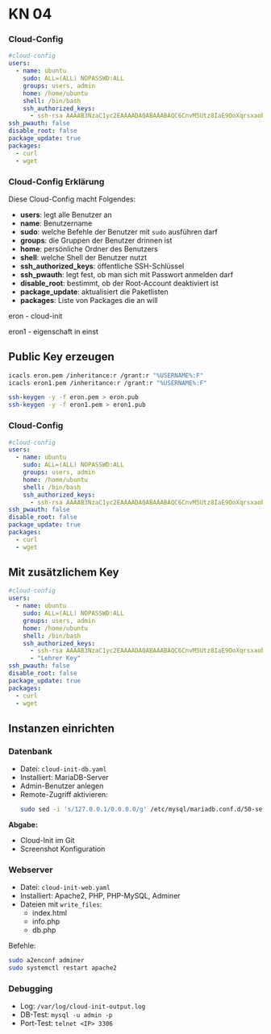# KN 04

### Cloud-Config

~~~yaml
#cloud-config
users:
  - name: ubuntu
    sudo: ALL=(ALL) NOPASSWD:ALL
    groups: users, admin
    home: /home/ubuntu
    shell: /bin/bash
    ssh_authorized_keys:
      - ssh-rsa AAAAB3NzaC1yc2EAAAADAQABAAABAQC6CnvM5Utz8IaE9OoXqrsxaoblT7iuWG6I5KvWQ/SSOWmln3Y45tc7+0aA5maL2gKm/PE3n3dHb8eKM6/SsxYVjMncsRZ5QVL+mf7wVI7Q3ibdNJGq7FjDrCgqaiYlDbQx96H2/ai0/QuhDMI0loRo3Of3mk8eeVL5HceaTLJGtreJdaM0Sh5vAjoTJL3+HneLBKdS2meeiVpiPF1bf8q9E9Iak6aHDToL80PFRD/5WYRH7w9wxRCyMdD7ZOBkWmK0qvSF2mPsj6ngGTVY39kMcNVwfEnpt+o+B+VOQTQUKvA4MY98PAdXZft4HlLHj5B8jhRrNKXTRea/cgwxA2br
ssh_pwauth: false
disable_root: false 
package_update: true
packages:
  - curl 
  - wget 
~~~

### Cloud-Config Erklärung

Diese Cloud-Config macht Folgendes:

- **users**: legt alle Benutzer an
- **name**: Benutzername
- **sudo**: welche Befehle der Benutzer mit `sudo` ausführen darf
- **groups**: die Gruppen der Benutzer drinnen ist
- **home**: persönliche Ordner des Benutzers
- **shell**: welche Shell der Benutzer nutzt
- **ssh_authorized_keys**: öffentliche SSH-Schlüssel
- **ssh_pwauth**: legt fest, ob man sich mit Passwort anmelden darf
- **disable_root**: bestimmt, ob der Root-Account deaktiviert ist
- **package_update**: aktualisiert die Paketlisten
- **packages**: Liste von Packages die an will

eron - cloud-init

eron1 - eigenschaft in einst

## Public Key erzeugen

```bash
icacls eron.pem /inheritance:r /grant:r "%USERNAME%:F"
icacls eron1.pem /inheritance:r /grant:r "%USERNAME%:F"

ssh-keygen -y -f eron.pem > eron.pub
ssh-keygen -y -f eron1.pem > eron1.pub
```

### Cloud-Config

```yaml
#cloud-config
users:
  - name: ubuntu
    sudo: ALL=(ALL) NOPASSWD:ALL
    groups: users, admin
    home: /home/ubuntu
    shell: /bin/bash
    ssh_authorized_keys:
      - ssh-rsa AAAAB3NzaC1yc2EAAAADAQABAAABAQC6CnvM5Utz8IaE9OoXqrsxaoblT7iuWG6I5KvWQ/SSOWmln3Y45tc7+0aA5maL2gKm/PE3n3dHb8eKM6/SsxYVjMncsRZ5QVL+mf7wVI7Q3ibdNJGq7FjDrCgqaiYlDbQx96H2/ai0/QuhDMI0loRo3Of3mk8eeVL5HceaTLJGtreJdaM0Sh5vAjoTJL3+HneLBKdS2meeiVpiPF1bf8q9E9Iak6aHDToL80PFRD/5WYRH7w9wxRCyMdD7ZOBkWmK0qvSF2mPsj6ngGTVY39kMcNVwfEnpt+o+B+VOQTQUKvA4MY98PAdXZft4HlLHj5B8jhRrNKXTRea/cgwxA2br
ssh_pwauth: false
disable_root: false
package_update: true
packages:
  - curl
  - wget
```

## Mit zusätzlichem Key

```yaml
#cloud-config
users:
  - name: ubuntu
    sudo: ALL=(ALL) NOPASSWD:ALL
    groups: users, admin
    home: /home/ubuntu
    shell: /bin/bash
    ssh_authorized_keys:
      - ssh-rsa AAAAB3NzaC1yc2EAAAADAQABAAABAQC6CnvM5Utz8IaE9OoXqrsxaoblT7iuWG6I5KvWQ/SSOWmln3Y45tc7+0aA5maL2gKm/PE3n3dHb8eKM6/SsxYVjMncsRZ5QVL+mf7wVI7Q3ibdNJGq7FjDrCgqaiYlDbQx96H2/ai0/QuhDMI0loRo3Of3mk8eeVL5HceaTLJGtreJdaM0Sh5vAjoTJL3+HneLBKdS2meeiVpiPF1bf8q9E9Iak6aHDToL80PFRD/5WYRH7w9wxRCyMdD7ZOBkWmK0qvSF2mPsj6ngGTVY39kMcNVwfEnpt+o+B+VOQTQUKvA4MY98PAdXZft4HlLHj5B8jhRrNKXTRea/cgwxA2br
      - "Lehrer Key"
ssh_pwauth: false
disable_root: false
package_update: true
packages:
  - curl
  - wget
```

## Instanzen einrichten

### Datenbank
- Datei: `cloud-init-db.yaml`
- Installiert: MariaDB-Server  
- Admin-Benutzer anlegen  
- Remote-Zugriff aktivieren:  
  ```bash
  sudo sed -i 's/127.0.0.1/0.0.0.0/g' /etc/mysql/mariadb.conf.d/50-server.cnf
  ```

**Abgabe:**  
- Cloud-Init im Git  
- Screenshot Konfiguration  

### Webserver
- Datei: `cloud-init-web.yaml`
- Installiert: Apache2, PHP, PHP-MySQL, Adminer  
- Dateien mit `write_files`:  
  - index.html  
  - info.php  
  - db.php  

Befehle:  
```bash
sudo a2enconf adminer
sudo systemctl restart apache2
```

### Debugging
- Log: `/var/log/cloud-init-output.log`  
- DB-Test: `mysql -u admin -p`  
- Port-Test: `telnet <IP> 3306`